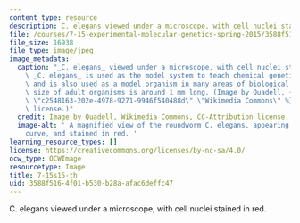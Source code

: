 ```yaml
---
content_type: resource
description: C. elegans viewed under a microscope, with cell nuclei stained in red.
file: /courses/7-15-experimental-molecular-genetics-spring-2015/3588f5164f01b530b28aafac6deffc47_7-15s15-th.jpg
file_size: 16938
file_type: image/jpeg
image_metadata:
  caption: "_C. elegans_ viewed under a microscope, with cell nuclei stained in red.\_\
    \ _C. elegans_ is used as the model system to teach chemical genetics in 7.15,\
    \ and is also used as a model organism in many areas of biological research. Actual\
    \ size of adult organisms is around 1 mm long. (Image by Quadell, {{% resource_link\
    \ \"c2548163-202e-4978-9271-9946f540488d\" \"Wikimedia Commons\" %}}, CC-Attribution\
    \ license.)"
  credit: Image by Quadell, Wikimedia Commons, CC-Attribution license.
  image-alt: ' A magnified view of the roundworm C. elegans, appearing as a U-shaped
    curve, and stained in red. '
learning_resource_types: []
license: https://creativecommons.org/licenses/by-nc-sa/4.0/
ocw_type: OCWImage
resourcetype: Image
title: 7-15s15-th
uid: 3588f516-4f01-b530-b28a-afac6deffc47
---
```

C. elegans viewed under a microscope, with cell nuclei stained in red.